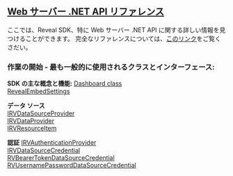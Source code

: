 <h2><a href="http://rvsdk-docs-dev.infragistics.local:8081/api/web-server/Reveal.Sdk.html" target="_blank" rel="noopener\">Web サーバー .NET API リファレンス</a></h2>
ここでは、Reveal SDK、特に Web サーバー .NET API に関する詳しい情報を見つけることができます。
完全なリファレンスについては、<a href="http://rvsdk-docs-dev.infragistics.local:8081/api/web-server/Reveal.Sdk.html" target="_blank" rel="noopener\">このリンク</a>をご覧くさだい。

<h3>作業の開始 - 最も一般的に使用されるクラスとインターフェース:</h3>

**SDK の主な概念と機能:**
<a href="http://rvsdk-docs-dev.infragistics.local:8081/api/web-server/Reveal.Sdk.Dashboard.html" target="_blank" rel="noopener\">Dashboard class</a>  
<a href="http://rvsdk-docs-dev.infragistics.local:8081/api/web-server/Reveal.Sdk.RevealEmbedSettings.html" target="_blank" rel="noopener\">RevealEmbedSettings</a>

**データ ソース**  
<a href="http://rvsdk-docs-dev.infragistics.local:8081/api/web-server/Reveal.Sdk.IRVDataSourceProvider.html" target="_blank" rel="noopener\">IRVDataSourceProvider</a>  
<a href="http://rvsdk-docs-dev.infragistics.local:8081/api/web-server/Reveal.Sdk.IRVDataProvider.html" target="_blank" rel="noopener\">IRVDataProvider</a>  
<a href="http://rvsdk-docs-dev.infragistics.local:8081/api/web-server/Reveal.Sdk.IRVResourceItem.html" target="_blank" rel="noopener\">IRVResourceItem</a>


**認証**
<a href="http://rvsdk-docs-dev.infragistics.local:8081/api/web-server/Reveal.Sdk.IRVAuthenticationProvider.html" target="_blank" rel="noopener\">IRVAuthenticationProvider</a>  
<a href="http://rvsdk-docs-dev.infragistics.local:8081/api/web-server/Reveal.Sdk.IRVDataSourceCredential.html" target="_blank" rel="noopener\">IRVDataSourceCredential</a>  
<a href="http://rvsdk-docs-dev.infragistics.local:8081/api/web-server/Reveal.Sdk.RVBearerTokenDataSourceCredential.html" target="_blank" rel="noopener\">RVBearerTokenDataSourceCredential</a>  
<a href="http://rvsdk-docs-dev.infragistics.local:8081/api/web-server/Reveal.Sdk.RVUsernamePasswordDataSourceCredential.html" target="_blank" rel="noopener\">RVUsernamePasswordDataSourceCredential</a>
